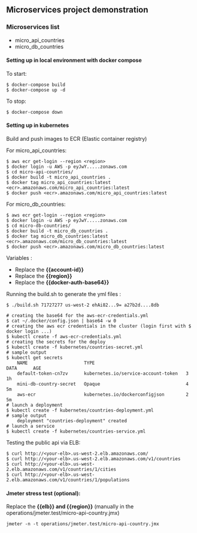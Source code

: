 ## Microservices project demonstration

### Microservices list

* micro_api_countries
* micro_db_countries

#### Setting up in local environment with docker compose

To start:

```
$ docker-compose build
$ docker-compose up -d
```
To stop:

```
$ docker-compose down
```

#### Setting up in kubernetes

Build and push images to ECR (Elastic container registry)

For micro_api_countries:

```
$ aws ecr get-login --region <region>
$ docker login -u AWS -p eyJwY.....zonaws.com
$ cd micro-api-countries/
$ docker build -t micro_api_countries .
$ docker tag micro_api_countries:latest <ecr>.amazonaws.com/micro_api_countries:latest
$ docker push <ecr>.amazonaws.com/micro_api_countries:latest
```

For micro_db_countries:

```
$ aws ecr get-login --region <region>
$ docker login -u AWS -p eyJwY.....zonaws.com
$ cd micro-db-countries/
$ docker build -t micro_db_countries .
$ docker tag micro_db_countries:latest <ecr>.amazonaws.com/micro_db_countries:latest
$ docker push <ecr>.amazonaws.com/micro_db_countries:latest
```

Variables :

* Replace the **{{account-id}}**
* Replace the **{{region}}**
* Replace the **{{docker-auth-base64}}**

Running the build.sh to generate the yml files :

```
$ ./build.sh 71727277 us-west-2 ehAi82...9= a27b2d....8db
```

```
# creating the base64 for the aws-ecr-credentials.yml
$ cat ~/.docker/config.json | base64 -w 0
# creating the aws ecr credentials in the cluster (login first with $ docker login ...)
$ kubectl create -f aws-ecr-credentials.yml
# creating the secrets for the deploy
$ kubectl create -f kubernetes/countries-secret.yml
# sample output
$ kubectl get secrets
    NAME                     TYPE                                  DATA      AGE
    default-token-cn7zv      kubernetes.io/service-account-token   3         1h
    mini-db-country-secret   Opaque                                4         5m
    aws-ecr                  kubernetes.io/dockerconfigjson        2         5m
# launch a deployment
$ kubectl create -f kubernetes/countries-deployment.yml
# sample output
    deployment "countries-deployment" created
# launch a service
$ kubectl create -f kubernetes/countries-service.yml
```

Testing the public api via ELB:

```
$ curl http://<your-elb>.us-west-2.elb.amazonaws.com/
$ curl http://<your-elb>.us-west-2.elb.amazonaws.com/v1/countries
$ curl http://<your-elb>.us-west-2.elb.amazonaws.com/v1/countries/1/cities
$ curl http://<your-elb>.us-west-2.elb.amazonaws.com/v1/countries/1/populations
```

#### Jmeter stress test (optional):

Replace the **{{elb}} and {{region}}** (manually in the operations/jmeter.test/micro-api-country.jmx)

```
jmeter -n -t operations/jmeter.test/micro-api-country.jmx
```